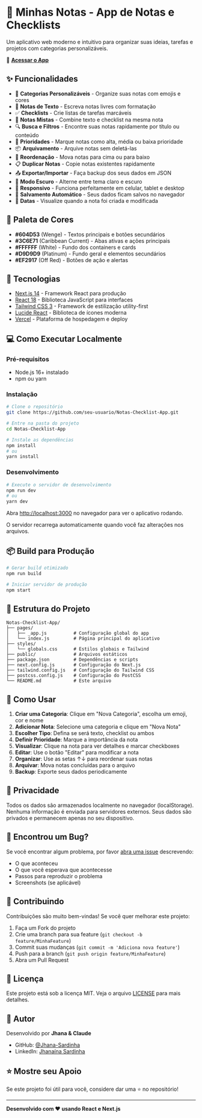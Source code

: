 # 📝 Minhas Notas - App de Notas e Checklists

Um aplicativo web moderno e intuitivo para organizar suas ideias, tarefas e projetos com categorias personalizáveis.

🔗 **[Acessar o App](https://notas-checklist-app.vercel.app)**

## ✨ Funcionalidades

- 📂 **Categorias Personalizáveis** - Organize suas notas com emojis e cores
- 📝 **Notas de Texto** - Escreva notas livres com formatação
- ✅ **Checklists** - Crie listas de tarefas marcáveis
- 🔄 **Notas Mistas** - Combine texto e checklist na mesma nota
- 🔍 **Busca e Filtros** - Encontre suas notas rapidamente por título ou conteúdo
- 🎯 **Prioridades** - Marque notas como alta, média ou baixa prioridade
- 📦 **Arquivamento** - Arquive notas sem deletá-las
- 🔀 **Reordenação** - Mova notas para cima ou para baixo
- 📋 **Duplicar Notas** - Copie notas existentes rapidamente
- 📤 **Exportar/Importar** - Faça backup dos seus dados em JSON
- 🌙 **Modo Escuro** - Alterne entre tema claro e escuro
- 📱 **Responsivo** - Funciona perfeitamente em celular, tablet e desktop
- 💾 **Salvamento Automático** - Seus dados ficam salvos no navegador
- 📅 **Datas** - Visualize quando a nota foi criada e modificada

## 🎨 Paleta de Cores

- **#604D53** (Wenge) - Textos principais e botões secundários
- **#3C6E71** (Caribbean Current) - Abas ativas e ações principais
- **#FFFFFF** (White) - Fundo dos containers e cards
- **#D9D9D9** (Platinum) - Fundo geral e elementos secundários
- **#EF2917** (Off Red) - Botões de ação e alertas

## 🚀 Tecnologias

- [Next.js 14](https://nextjs.org/) - Framework React para produção
- [React 18](https://react.dev/) - Biblioteca JavaScript para interfaces
- [Tailwind CSS 3](https://tailwindcss.com/) - Framework de estilização utility-first
- [Lucide React](https://lucide.dev/) - Biblioteca de ícones moderna
- [Vercel](https://vercel.com/) - Plataforma de hospedagem e deploy

## 💻 Como Executar Localmente

### Pré-requisitos

- Node.js 16+ instalado
- npm ou yarn

### Instalação

```bash
# Clone o repositório
git clone https://github.com/seu-usuario/Notas-Checklist-App.git

# Entre na pasta do projeto
cd Notas-Checklist-App

# Instale as dependências
npm install
# ou
yarn install
```

### Desenvolvimento

```bash
# Execute o servidor de desenvolvimento
npm run dev
# ou
yarn dev
```

Abra [http://localhost:3000](http://localhost:3000) no navegador para ver o aplicativo rodando.

O servidor recarrega automaticamente quando você faz alterações nos arquivos.

## 📦 Build para Produção

```bash
# Gerar build otimizado
npm run build

# Iniciar servidor de produção
npm start
```

## 📁 Estrutura do Projeto

```
Notas-Checklist-App/
├── pages/
│   ├── _app.js          # Configuração global do app
│   └── index.js         # Página principal do aplicativo
├── styles/
│   └── globals.css      # Estilos globais e Tailwind
├── public/              # Arquivos estáticos
├── package.json         # Dependências e scripts
├── next.config.js       # Configuração do Next.js
├── tailwind.config.js   # Configuração do Tailwind CSS
├── postcss.config.js    # Configuração do PostCSS
└── README.md            # Este arquivo
```

## 🎯 Como Usar

1. **Criar uma Categoria**: Clique em "Nova Categoria", escolha um emoji, cor e nome
2. **Adicionar Nota**: Selecione uma categoria e clique em "Nova Nota"
3. **Escolher Tipo**: Defina se será texto, checklist ou ambos
4. **Definir Prioridade**: Marque a importância da nota
5. **Visualizar**: Clique na nota para ver detalhes e marcar checkboxes
6. **Editar**: Use o botão "Editar" para modificar a nota
7. **Organizar**: Use as setas ↑↓ para reordenar suas notas
8. **Arquivar**: Mova notas concluídas para o arquivo
9. **Backup**: Exporte seus dados periodicamente

## 🔐 Privacidade

Todos os dados são armazenados localmente no navegador (localStorage). Nenhuma informação é enviada para servidores externos. Seus dados são privados e permanecem apenas no seu dispositivo.

## 🐛 Encontrou um Bug?

Se você encontrar algum problema, por favor [abra uma issue](https://github.com/seu-usuario/Notas-Checklist-App/issues) descrevendo:
- O que aconteceu
- O que você esperava que acontecesse
- Passos para reproduzir o problema
- Screenshots (se aplicável)

## 🤝 Contribuindo

Contribuições são muito bem-vindas! Se você quer melhorar este projeto:

1. Faça um Fork do projeto
2. Crie uma branch para sua feature (`git checkout -b feature/MinhaFeature`)
3. Commit suas mudanças (`git commit -m 'Adiciona nova feature'`)
4. Push para a branch (`git push origin feature/MinhaFeature`)
5. Abra um Pull Request

## 📄 Licença

Este projeto está sob a licença MIT. Veja o arquivo [LICENSE](LICENSE) para mais detalhes.

## 👤 Autor

Desenvolvido por **Jhana & Claude**

- GitHub: [@Jhana-Sardinha](https://github.com/Jhana-Sardinha)
- LinkedIn: [Jhanaína Sardinha](https://www.linkedin.com/in/jhana%C3%ADna-sardinha-4baa84289/)

## ⭐ Mostre seu Apoio

Se este projeto foi útil para você, considere dar uma ⭐ no repositório!

---

**Desenvolvido com ❤️ usando React e Next.js**
